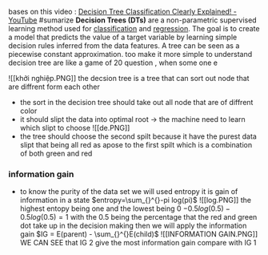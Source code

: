 bases on this video : [Decision Tree Classification Clearly Explained! - YouTube](https://www.youtube.com/watch?v=ZVR2Way4nwQ)
#sumarize 
**Decision Trees (DTs)** are a non-parametric supervised learning method used for [classification](https://scikit-learn.org/stable/modules/tree.html#tree-classification) and [regression](https://scikit-learn.org/stable/modules/tree.html#tree-regression). The goal is to create a model that predicts the value of a target variable by learning simple decision rules inferred from the data features. A tree can be seen as a piecewise constant approximation.
too make it more simple to understand decision tree are like a game of 20 question , when some one e

![[khởi nghiệp.PNG]]
the decsion tree is a tree that can sort out node that are diffrent form each other
- the sort in the decision tree should take out all node that are of diffrent color 
- it should slipt the data into optimal root 
-> the machine need to learn which slipt to choose 
![[de.PNG]]
- the tree should choose the second spilt because it have the purest data slipt that being all red as apose to the first spilt which is a combination of both green and red 
### information gain 

- to know the purity of the data set we will used entropy it is gain of information in a state $entropy=\sum_{}^{}-pi log(pi)$ 
![[log.PNG]]
the highest entopy being one and the lowest being 0
$-0.5log(0.5)-0.5log(0.5) =1$ 
with the 0.5 being the percentage that the red and green dot take up in the decision making 
then we will apply the information gain 
$IG =  E(parent) - \sum_{}^{}E(child)$ 
![[INFORMATION GAIN.PNG]]
WE CAN SEE that IG 2 give the most information gain compare with IG 1 

